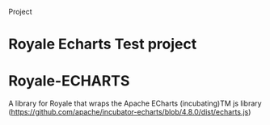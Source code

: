 
Project 

# Royale Echarts Test project



# Royale-ECHARTS

A library for Royale that wraps the Apache ECharts (incubating)TM js library (https://github.com/apache/incubator-echarts/blob/4.8.0/dist/echarts.js)